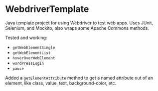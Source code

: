 WebdriverTemplate
=================

Java template project for using Webdriver to test web apps. Uses JUnit, Selenium, and Mockito, also wraps some Apache Commons methods.

Tested and working:
* `getWebElementSingle`
* `getWebElementList`
* `hoverOverWebElement`
* `wordPressLogin`
* `pause`

Added a `getElementAttribute` method to get a named attribute out of an element, like class, value, text, background-color, etc.
